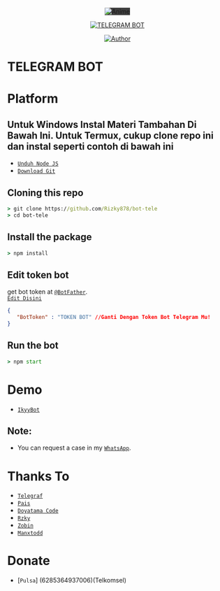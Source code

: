 <p align="center">
<img src="https://telegra.ph/file/c17202bf4a21e83931fed.jpg" alt="Anime" style="max-width: 478px; background-color: rgb(63, 63, 63);">
</p>
<p align="center">
<a href="#"><img title="TELEGRAM BOT" src="https://img.shields.io/badge/Base Bot Telegram-yellow?colorA=%23ff0000&colorB=%23017e40&style=for-the-badge"></a>
</p>
<p align="center">
<a href="https://github.com/Rizky878"><img title="Author" src="https://img.shields.io/badge/Author-Rizky%20Fadilah-red.svg?style=for-the-badge&logo=github"></a>
</p>



# TELEGRAM BOT
# Platform 
## Untuk Windows Instal Materi Tambahan Di Bawah Ini. Untuk Termux, cukup clone repo ini dan instal seperti contoh di bawah ini 
 

* [`Unduh Node JS`](https://nodejs.org/en/download/)
* [`Download Git`](https://git-scm.com/download/win)


## Cloning this repo
```cmd
> git clone https://github.com/Rizky878/bot-tele
> cd bot-tele
```

## Install the package
```cmd
> npm install
```

## Edit token bot
get bot token at [`@BotFather`](http://t.me/BotFather).<br>
[`Edit Disini`](https://github.com/Rizky878/bot-tele/blob/858f48bc06797fb0f0a9f6ba9e7eaa3386880cb3/json/config.json#L35)
```json
{ 
   "BotToken" : "TOKEN BOT" //Ganti Dengan Token Bot Telegram Mu!
}
```

## Run the bot
```cmd
> npm start
```

# Demo 
* [`IkyyBot`](https://t.me/Rzkyyybot)

## Note:
* You can request a case in my [`WhatsApp`](http://wa.me/6282387804410).

# Thanks To
* [`Telegraf`](https://github.com/telegraf/telegraf)
* [`Pais`](https://github.com/Paiiss)
* [`Doyatama Code`](https://youtube.com/channel/UCctNhbMwbMs-5bdfuQv1aXg)
* [`Rzky`](https://wa.me/6282387804410)
* [`Zobin`](https://github.com/Zobin33)
* [`Manxtodd`](https://github.com/Manxtodd)

# Donate
* [`Pulsa`] (6285364937006)(Telkomsel)


